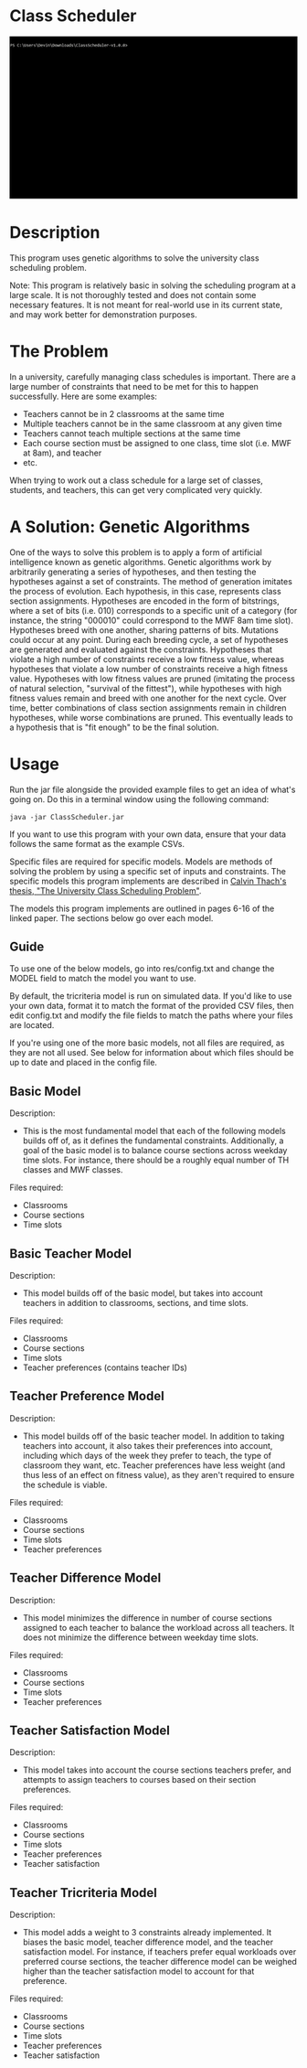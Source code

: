 # Class Scheduler

![class scheduler demo](assets/class_scheduler_demo.gif)

# Description

This program uses genetic algorithms to solve the university class scheduling problem.

Note: This program is relatively basic in solving the scheduling program at a large scale. It is not thoroughly tested and does not contain some necessary features. It is not meant for real-world use in its current state, and may work better for demonstration purposes. 

# The Problem

In a university, carefully managing class schedules is important. There are a large number of constraints that need to be met for this to happen successfully. Here are some examples:

* Teachers cannot be in 2 classrooms at the same time
* Multiple teachers cannot be in the same classroom at any given time
* Teachers cannot teach multiple sections at the same time
* Each course section must be assigned to one class, time slot (i.e. MWF at 8am), and teacher
* etc.

When trying to work out a class schedule for a large set of classes, students, and teachers, this can get very complicated very quickly.

# A Solution: Genetic Algorithms

One of the ways to solve this problem is to apply a form of artificial intelligence known as genetic algorithms. Genetic algorithms work by arbitrarily generating a series of hypotheses, and then testing the hypotheses against a set of constraints. The method of generation imitates the process of evolution. Each hypothesis, in this case, represents class section assignments. Hypotheses are encoded in the form of bitstrings, where a set of bits (i.e. 010) corresponds to a specific unit of a category (for instance, the string "000010" could correspond to the MWF 8am time slot). Hypotheses breed with one another, sharing patterns of bits. Mutations could occur at any point. During each breeding cycle, a set of hypotheses are generated and evaluated against the constraints. Hypotheses that violate a high number of constraints receive a low fitness value, whereas hypotheses that violate a low number of constraints receive a high fitness value. Hypotheses with low fitness values are pruned (imitating the process of natural selection, "survival of the fittest"), while hypotheses with high fitness values remain and breed with one another for the next cycle. Over time, better combinations of class section assignments remain in children hypotheses, while worse combinations are pruned. This eventually leads to a hypothesis that is "fit enough" to be the final solution.

# Usage

Run the jar file alongside the provided example files to get an idea of what's going on. Do this in a terminal window using the following command:

```
java -jar ClassScheduler.jar
```

If you want to use this program with your own data, ensure that your data follows the same format as the example CSVs.

Specific files are required for specific models. Models are methods of solving the problem by using a specific set of inputs and constraints. The specific models this program implements are described in [Calvin Thach's thesis, "The University Class Scheduling Problem"](https://scholarworks.calstate.edu/concern/theses/v979v493k).

The models this program implements are outlined in pages 6-16 of the linked paper. The sections below go over each model.

## Guide

To use one of the below models, go into res/config.txt and change the MODEL field to match the model you want to use.

By default, the tricriteria model is run on simulated data. If you'd like to use your own data, format it to match the format of the provided CSV files, then edit config.txt and modify the file fields to match the paths where your files are located.

If you're using one of the more basic models, not all files are required, as they are not all used. See below for information about which files should be up to date and placed in the config file.

## Basic Model

Description:
* This is the most fundamental model that each of the following models builds off of, as it defines the fundamental constraints. Additionally, a goal of the basic model is to balance course sections across weekday time slots. For instance, there should be a roughly equal number of TH classes and MWF classes.

Files required:
* Classrooms
* Course sections
* Time slots

## Basic Teacher Model

Description:

* This model builds off of the basic model, but takes into account teachers in addition to classrooms, sections, and time slots. 

Files required: 
* Classrooms
* Course sections
* Time slots
* Teacher preferences (contains teacher IDs)

## Teacher Preference Model

Description:

* This model builds off of the basic teacher model. In addition to taking teachers into account, it also takes their preferences into account, including which days of the week they prefer to teach, the type of classroom they want, etc. Teacher preferences have less weight (and thus less of an effect on fitness value), as they aren't required to ensure the schedule is viable.

Files required:
* Classrooms
* Course sections
* Time slots
* Teacher preferences

## Teacher Difference Model

Description:

* This model minimizes the difference in number of course sections assigned to each teacher to balance the workload across all teachers. It does not minimize the difference between weekday time slots.

Files required: 
* Classrooms
* Course sections
* Time slots
* Teacher preferences

## Teacher Satisfaction Model

Description:

* This model takes into account the course sections teachers prefer, and attempts to assign teachers to courses based on their section preferences.

Files required: 
* Classrooms
* Course sections
* Time slots
* Teacher preferences
* Teacher satisfaction

## Teacher Tricriteria Model

Description:

* This model adds a weight to 3 constraints already implemented. It biases the basic model, teacher difference model, and the teacher satisfaction model. For instance, if teachers prefer equal workloads over preferred course sections, the teacher difference model can be weighed higher than the teacher satisfaction model to account for that preference.

Files required: 

* Classrooms
* Course sections
* Time slots
* Teacher preferences
* Teacher satisfaction

